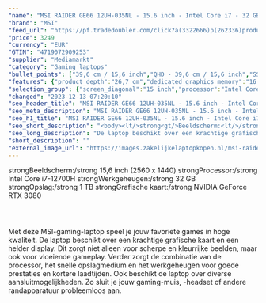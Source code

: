 ```yaml
---
"name": "MSI RAIDER GE66 12UH-035NL - 15.6 inch - Intel Core i7 - 32 GB - 1 TB - GeForce RTX 3080"
"brand": "MSI"
"feed_url": "https://pf.tradedoubler.com/click?a(3322666)p(262336)product(50617-1719512)ttid(3)url(https%3A%2F%2Fwww.mediamarkt.nl%2Fnl%2Fproduct%2F_msi-raider-ge66-12uh-035nl-1719512.html%3Futm_source%3Dtradedoubler%26utm_medium%3Daff-comparison%26utm_term%3D1719512)"
"price": 3249
"currency": "EUR"
"GTIN": "4719072909253"
"supplier": "Mediamarkt"
"category": "Gaming laptops"
"bullet_points": ["39,6 cm / 15,6 inch","QHD - 39,6 cm / 15,6 inch","SSD , 1 TB , M.2 via NVMe","3x USB 3.2 (Gen 2, Type-A), 1x netwerkaansluiting, 1x HDMI 2.1, 1x Mini displayport 1.4, 1x USB 3.2 (Type C incl Mini DP 1.4) 1x hoofdtelefoon-/microfooncombo","Lithium polymer","35.8 cm x 2.34 cm x 26.7 cm /"]
"features": {"product_depth":"26,7 cm","dedicated_graphics_memory":"16 GB","height":"2,34 cm","scope_of_delivery":"1x laptop, 1x AC-adapter, 1x handleiding","color":"Zwart","additional_update_information":"Voor zover op de afbeeldingen apps worden getoond, geldt dat MediaMarkt niet kan garanderen dat de apps tijdens de volledige levensduur van het product goed zullen blijven functioneren. Dit hangt af van het beleid van de fabrikant.","product_introduction_date":"2022-01-25","min_duration_supported_software_updates":"2 jaar","bluetooth":"Ja","processor":"Intel Core i7-12700H","manufacturer_guarantee":"2 jaar","panel_type":"IPS (In-Plane Switching)","total_storage_space_in_gb":"1 TB","touchscreen":"Nee","brightness":"400 cd/m²","product_manufacturer":"MSI","capacity_of_1_hard_disk":"1 TB","dimensions_weight":"35.8 cm x 2.34 cm x 26.7 cm /","charge_time_from_manufacturer":"2 u","memory_speeds":"3200 MHz","integrated_mike":"Ja","speakers":"Ja","convertibility":"Vast scherm","screen_diagonal_inches":"15.6 inch","short_description":"15.6 inch QHD • Intel i7-12700H • 32 GB • 1TB SSD • RTX3080","product_height":"2,34 cm","model_year":"2022","processor_clock_rate":"2.4 GHz","weight":"4,71 kg","shipping_costs":"0.00","product_width":"35,8 cm","screen_type":"Mat scherm","ram_configuration":"2x 16 GB","processor_brand":"Intel®","delivery_time":"1","number_of_processor_cores":"14","bluetooth_version":"5.1","image_ratio":"16:9","screen_diagonal_cm":"39,6 cm","screen_diagonal_cm_inch":"39,6 cm / 15,6 inch","battery_type":"Lithium polymer","processor_speed_with_turbo":"\"4.8 GHz\"","type_of_1_hard_disk":"SSD","battery_capacity":"280W","ram_type":"DDR5","battery_life":"4 u","front_camera":"Ja","resolution":"2560 x 1440","integrated_webcam":"Ja","manufacturer_part_number":"RAIDER GE66 12UH-035NL","update_policy":"Onbekend","wlan":"Ja","processor_model":"Core™ i7","product_type":"Gaming-laptop","image_quality":"QHD","previous_price":"","warranty_note":"Geen aanvullende garantie-informatie","memory_size":"32 GB","depth":"26,7 cm","keyboard_type":"QWERTY","card_reader":"Ja","wlan_standards":"WiFi 6E (802.11AX)","special_features":"Nee","manufacturer_supported_software_updates":"Ja","connections":"3x USB 3.2 (Gen 2, Type-A), 1x netwerkaansluiting, 1x HDMI 2.1, 1x Mini displayport 1.4, 1x USB 3.2 (Type C incl Mini DP 1.4) 1x hoofdtelefoon-/microfooncombo","hard_disk_1":"SSD , 1 TB , M.2 via NVMe","total_storage_space":"1 TB","graphics_card":"NVIDIA GeForce RTX 3080"}
"selection_group": {"screen_diagonal":"15 inch","processor":"Intel Core i7","changed_price_past_3_days":false,"product_family":"Gaming"}
"changed": "2023-12-13 07:20:10"
"seo_header_title": "MSI RAIDER GE66 12UH-035NL - 15.6 inch - Intel Core i7 - 32 GB - 1 TB - GeForce RTX 3080"
"seo_meta_description": "MSI RAIDER GE66 12UH-035NL - 15.6 inch - Intel Core i7 - 32 GB - 1 TB - GeForce RTX 3080"
"seo_h1_title": "MSI RAIDER GE66 12UH-035NL - 15.6 inch - Intel Core i7 - 32 GB - 1 TB - GeForce RTX 3080"
"seo_short_description": "<body><lt/>strong<gt/>Beeldscherm:<lt/>/strong<gt/> 15,6 inch (2560 x 1440)</body> <body><lt/>strong<gt/>Processor:<lt/>/strong<gt/> Intel Core i7-12700H</body> <body><lt/>strong<gt/>Werkgeheugen:<lt/>/strong<gt/> 32 GB</body> <body><lt/>strong<gt/>Opslag:<lt/>/strong<gt/> 1 TB</body> <body><lt/>strong<gt/>Grafische kaart:<lt/>/strong<gt/> NVIDIA GeForce RTX 3080</body> <header></header> Met deze MSI-gaming-laptop speel je jouw favoriete games in hoge kwaliteit."
"seo_long_description": "De laptop beschikt over een krachtige grafische kaart en een helder display. Dit zorgt niet alleen voor scherpe en kleurrijke beelden, maar ook voor vloeiende gameplay. Verder zorgt de combinatie van de processor, het snelle opslagmedium en het werkgeheugen voor goede prestaties en kortere laadtijden. Ook beschikt de laptop over diverse aansluitmogelijkheden. Zo sluit je jouw gaming-muis, -headset of andere randapparatuur probleemloos aan."
"short_description": ""
"external_image_url": "https://images.zakelijkelaptopkopen.nl/msi-raider-ge66-12uh-035nl-1719512.webp"
---
```


<body><lt/>strong<gt/>Beeldscherm:<lt/>/strong<gt/> 15,6 inch (2560 x 1440)</body> <body><lt/>strong<gt/>Processor:<lt/>/strong<gt/> Intel Core i7-12700H</body> <body><lt/>strong<gt/>Werkgeheugen:<lt/>/strong<gt/> 32 GB</body> <body><lt/>strong<gt/>Opslag:<lt/>/strong<gt/> 1 TB</body> <body><lt/>strong<gt/>Grafische kaart:<lt/>/strong<gt/> NVIDIA GeForce RTX 3080</body> <header></header> Met deze MSI-gaming-laptop speel je jouw favoriete games in hoge kwaliteit. De laptop beschikt over een krachtige grafische kaart en een helder display. Dit zorgt niet alleen voor scherpe en kleurrijke beelden, maar ook voor vloeiende gameplay. Verder zorgt de combinatie van de processor, het snelle opslagmedium en het werkgeheugen voor goede prestaties en kortere laadtijden. Ook beschikt de laptop over diverse aansluitmogelijkheden. Zo sluit je jouw gaming-muis, -headset of andere randapparatuur probleemloos aan.